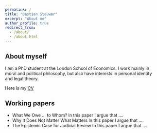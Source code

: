 ```yaml
---
permalink: /
title: "Bastian Steuwer"
excerpt: "About me"
author_profile: true
redirect_from: 
  - /about/
  - /about.html
---
```


About myself
------------

I am a PhD student at the London School of Economics. I work mainly in moral and political philosophy, but also have interests in personal identity and legal theory.

Here is my [CV](images/profile.png)

Working papers
----------

- What We Owe ... to Whom?
  In this paper I argue that ....
- Why It Does Not Matter What Matters
  In this paper I argue that ....
- The Epistemic Case for Judicial Review
  In this paper I argue that ....
